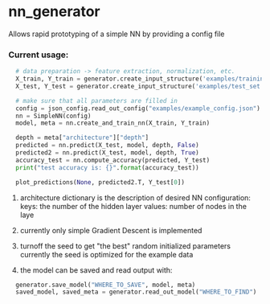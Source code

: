 # nn_generator
Allows rapid prototyping of a simple NN by providing a config file
### Current usage:
```python
  # data preparation -> feature extraction, normalization, etc.
  X_train, Y_train = generator.create_input_structure('examples/training_set.csv')
  X_test, Y_test = generator.create_input_structure('examples/test_set.csv')

  # make sure that all parameters are filled in
  config = json_config.read_out_config("examples/example_config.json")
  nn = SimpleNN(config)
  model, meta = nn.create_and_train_nn(X_train, Y_train)

  depth = meta["architecture"]["depth"]
  predicted = nn.predict(X_test, model, depth, False)
  predicted2 = nn.predict(X_test, model, depth, True)
  accuracy_test = nn.compute_accuracy(predicted, Y_test)
  print("test accuracy is: {}".format(accuracy_test))

  plot_predictions(None, predicted2.T, Y_test[0])

```

1. architecture dictionary is the description of desired NN configuration:
  keys: the number of the hidden layer
  values: number of nodes in the laye
  
2. currently only simple Gradient Descent is implemented
3. turnoff the seed to get "the best" random initialized parameters
    currently the seed is optimized for the example data

4. the model can be saved and read output with:
```python
  generator.save_model("WHERE_TO_SAVE", model, meta)
  saved_model, saved_meta = generator.read_out_model("WHERE_TO_FIND")    

```
